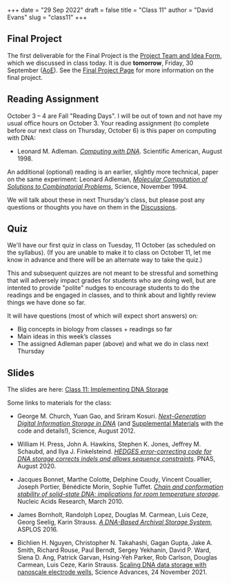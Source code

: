 +++
date = "29 Sep 2022"
draft = false
title = "Class 11"
author = "David Evans"
slug = "class11"
+++

## Final Project

The first deliverable for the Final Project is the [Project Team and Idea Form](https://forms.gle/bu5P7dMipRnnZEG49), which we discussed in class today. It is due **tomorrow**, Friday, 30 September ([AoE](https://en.wikipedia.org/wiki/Anywhere_on_Earth)).  See the [Final Project Page](/finalproject) for more information on the final project.

## Reading Assignment

October 3 &ndash; 4 are Fall "Reading Days". I will be out of town and
not have my usual office hours on October 3. Your reading assignment (to complete before our next class on Thursday, October 6) is this paper on computing with DNA:

- Leonard M. Adleman. [_Computing with DNA_](https://computingbiology.github.io/docs/adleman1998.pdf). Scientific American, August 1998.

An additional (optional) reading is an earlier, slightly more
technical, paper on the same experiment: Leonard Adleman, [_Molecular
Computation of Solutions to Combinatorial
Problems_](/docs/adleman1994.pdf), Science, November 1994.

We will talk about these in next Thursday's class, but please post any questions or thoughts you have on them in the [Discussions](https://github.com/computingbiology/fall2022/discussions).

## Quiz

We'll have our first quiz in class on Tuesday, 11 October (as
scheduled on the syllabus).  (If you are unable to make it to class on
October 11, let me know in advance and there will be an alternate way
to take the quiz.)

This and subsequent quizzes are not meant to be stressful and
something that will adversely impact grades for students who are doing
well, but are intented to provide "polite" nudges to encourage
students to do the readings and be engaged in classes, and to think
about and lightly review things we have done so far.

It will have questions (most of which will expect short answers) on:

- Big concepts in biology from classes + readings so far
- Main ideas in this week’s classes
- The assigned Adleman paper (above) and what we do in class next Thursday


## Slides

The slides are here: [Class 11: Implementing DNA Storage]()

Some links to materials for the class:

- George M. Church, Yuan Gao, and Sriram Kosuri. [_Next-Generation Digital Information Storage in DNA_](/docs/church2012.pdf) (and [Supplemental Materials](/docs/church.sm.pdf) with the code and details!), Science, August 2012. 

- William H. Press, John A. Hawkins, Stephen K. Jones, Jeffrey M. Schaubd, and Ilya J. Finkelsteind. [_HEDGES error-correcting code for DNA storage corrects indels and allows sequence constraints_](https://www.pnas.org/doi/pdf/10.1073/pnas.2004821117). PNAS, August 2020.

- Jacques Bonnet, Marthe Colotte, Delphine Coudy, Vincent Couallier, Joseph Portier, Bénédicte Morin, Sophie Tuffet. [_Chain and conformation stability of solid-state DNA: implications for room temperature storage_](https://academic.oup.com/nar/article/38/5/1531/3112491). Nucleic Acids Research, March 2010.

- James Bornholt, Randolph Lopez, Douglas M. Carmean, Luis Ceze, Georg Seelig, Karin Strauss. [_A DNA-Based Archival Storage System_](https://homes.cs.washington.edu/~luisceze/publications/dnastorage-asplos16.pdf), ASPLOS 2016.

- Bichlien H. Nguyen, Christopher N. Takahashi, Gagan Gupta, Jake A. Smith, Richard Rouse, Paul Berndt, Sergey Yekhanin, David P. Ward, Siena D. Ang, Patrick Garvan, Hsing-Yeh Parker, Rob Carlson, Douglas Carmean, Luis Ceze, Karin Strauss. [Scaling DNA data storage with nanoscale electrode wells](https://www.science.org/doi/10.1126/sciadv.abi6714), Science Advances, 24 November 2021.
